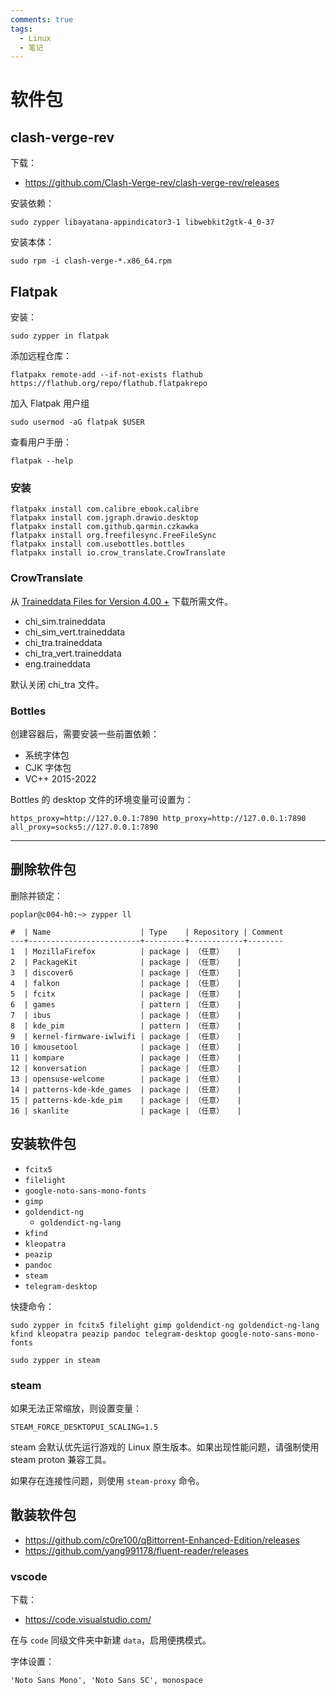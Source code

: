 ```yaml
---
comments: true
tags:
  - Linux
  - 笔记
---
```


# 软件包

## clash-verge-rev

下载：

- <https://github.com/Clash-Verge-rev/clash-verge-rev/releases>

安装依赖：

```
sudo zypper libayatana-appindicator3-1 libwebkit2gtk-4_0-37
```

安装本体：

```
sudo rpm -i clash-verge-*.x86_64.rpm
```

## Flatpak

安装：

```
sudo zypper in flatpak
```

添加远程仓库：

```
flatpakx remote-add --if-not-exists flathub https://flathub.org/repo/flathub.flatpakrepo
```

加入 Flatpak 用户组

```
sudo usermod -aG flatpak $USER
```

查看用户手册：

```
flatpak --help
```

### 安装

```
flatpakx install com.calibre_ebook.calibre
flatpakx install com.jgraph.drawio.desktop
flatpakx install com.github.qarmin.czkawka
flatpakx install org.freefilesync.FreeFileSync
flatpakx install com.usebottles.bottles
flatpakx install io.crow_translate.CrowTranslate
```

### CrowTranslate

从 [Traineddata Files for Version 4.00 +](https://tesseract-ocr.github.io/tessdoc/Data-Files.html) 下载所需文件。

- chi_sim.traineddata
- chi_sim_vert.traineddata
- chi_tra.traineddata
- chi_tra_vert.traineddata
- eng.traineddata

默认关闭 chi_tra 文件。

### Bottles

创建容器后，需要安装一些前置依赖：

- 系统字体包
- CJK 字体包
- VC++ 2015-2022

Bottles 的 desktop 文件的环境变量可设置为：

```
https_proxy=http://127.0.0.1:7890 http_proxy=http://127.0.0.1:7890 all_proxy=socks5://127.0.0.1:7890
```

----

## 删除软件包

删除并锁定：

```
poplar@c004-h0:~> zypper ll

#  | Name                    | Type    | Repository | Comment
---+-------------------------+---------+------------+--------
1  | MozillaFirefox          | package | （任意）   | 
2  | PackageKit              | package | （任意）   | 
3  | discover6               | package | （任意）   | 
4  | falkon                  | package | （任意）   | 
5  | fcitx                   | package | （任意）   | 
6  | games                   | pattern | （任意）   | 
7  | ibus                    | package | （任意）   | 
8  | kde_pim                 | pattern | （任意）   | 
9  | kernel-firmware-iwlwifi | package | （任意）   | 
10 | kmousetool              | package | （任意）   | 
11 | kompare                 | package | （任意）   | 
12 | konversation            | package | （任意）   | 
13 | opensuse-welcome        | package | （任意）   | 
14 | patterns-kde-kde_games  | package | （任意）   | 
15 | patterns-kde-kde_pim    | package | （任意）   | 
16 | skanlite                | package | （任意）   | 
```

## 安装软件包

- `fcitx5`
- `filelight`
- `google-noto-sans-mono-fonts`
- `gimp`
- `goldendict-ng`
  - `goldendict-ng-lang`
- `kfind`
- `kleopatra`
- `peazip`
- `pandoc`
- `steam`
- `telegram-desktop`

快捷命令：

```
sudo zypper in fcitx5 filelight gimp goldendict-ng goldendict-ng-lang kfind kleopatra peazip pandoc telegram-desktop google-noto-sans-mono-fonts
```
```
sudo zypper in steam
```

### steam

如果无法正常缩放，则设置变量：

```
STEAM_FORCE_DESKTOPUI_SCALING=1.5
```

steam 会默认优先运行游戏的 Linux 原生版本。如果出现性能问题，请强制使用 steam proton 兼容工具。

如果存在连接性问题，则使用 `steam-proxy` 命令。

## 散装软件包

- <https://github.com/c0re100/qBittorrent-Enhanced-Edition/releases>
- <https://github.com/yang991178/fluent-reader/releases>

### vscode

下载：

- <https://code.visualstudio.com/>

在与 `code` 同级文件夹中新建 `data`，启用便携模式。

字体设置：

```
'Noto Sans Mono', 'Noto Sans SC', monospace
```
